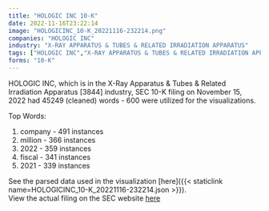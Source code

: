 ```yaml
---
title: "HOLOGIC INC 10-K"
date: 2022-11-16T23:22:14
image: "HOLOGICINC_10-K_20221116-232214.png"
companies: "HOLOGIC INC"
industry: "X-RAY APPARATUS & TUBES & RELATED IRRADIATION APPARATUS"
tags: ["HOLOGIC INC","X-RAY APPARATUS & TUBES & RELATED IRRADIATION APPARATUS","11-15-2022","10-K"]
forms: "10-K"
---
```

HOLOGIC INC, which is in the X-Ray Apparatus & Tubes & Related Irradiation Apparatus [3844] industry, SEC 10-K filing on November 15, 2022 had 45249 (cleaned) words - 600 were utilized for the visualizations.

Top Words:
1. company - 491 instances
2. million - 366 instances
3. 2022 - 359 instances
4. fiscal - 341 instances
5. 2021 - 339 instances


See the parsed data used in the visualization [here]({{< staticlink name=HOLOGICINC_10-K_20221116-232214.json >}}).  
View the actual filing on the SEC website [here](https://www.sec.gov/Archives/edgar/data/859737/0000859737-22-000022.txt)